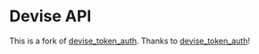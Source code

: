 # Devise API

This is a fork of [devise_token_auth](https://github.com/lynndylanhurley/devise_token_auth). Thanks to [devise_token_auth](https://github.com/lynndylanhurley)!
